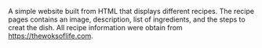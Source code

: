 A simple website built from HTML that displays different recipes. The recipe pages contains an image, description, list of ingredients, and the steps to creat the dish. All recipe information were obtain from https://thewoksoflife.com. 